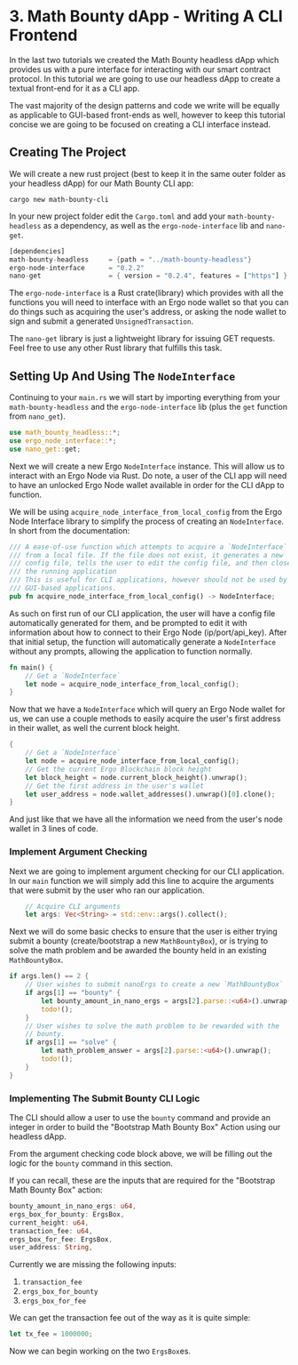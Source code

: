 # 3. Math Bounty dApp - Writing A CLI Frontend

In the last two tutorials we created the Math Bounty headless dApp which provides us with a pure interface for interacting with our smart contract protocol. In this tutorial we are going to use our headless dApp to create a textual front-end for it as a CLI app.

The vast majority of the design patterns and code we write will be equally as applicable to GUI-based front-ends as well, however to keep this tutorial concise we are going to be focused on creating a CLI interface instead.


## Creating The Project

We will create a new rust project (best to keep it in the same outer folder as your headless dApp) for our Math Bounty CLI app:

```
cargo new math-bounty-cli
```

In your new project folder edit the `Cargo.toml` and add your `math-bounty-headless` as a dependency, as well as the `ergo-node-interface` lib and `nano-get`.

```rust
[dependencies]
math-bounty-headless     = {path = "../math-bounty-headless"}
ergo-node-interface      = "0.2.2"
nano-get                 = { version = "0.2.4", features = ["https"] }
```

The `ergo-node-interface` is a Rust crate(library) which provides with all the functions you will need to interface with an Ergo node wallet so that you can do things such as acquiring the user's address, or asking the node wallet to sign and submit a generated `UnsignedTransaction`.

The `nano-get` library is just a lightweight library for issuing GET requests. Feel free to use any other Rust library that fulfills this task.


## Setting Up And Using The `NodeInterface`

Continuing to your `main.rs` we will start by importing everything from your `math-bounty-headless` and the `ergo-node-interface` lib (plus the `get` function from `nano_get`).

```rust
use math_bounty_headless::*;
use ergo_node_interface::*;
use nano_get::get;
```

Next we will create a new Ergo `NodeInterface` instance. This will allow us to interact with an Ergo Node via Rust. Do note, a user of the CLI app will need to have an unlocked Ergo Node wallet available in order for the CLI dApp to function.

We will be using `acquire_node_interface_from_local_config` from the Ergo Node Interface library to simplify the process of creating an `NodeInterface`. In short from the documentation:
```rust
/// A ease-of-use function which attempts to acquire a `NodeInterface`
/// from a local file. If the file does not exist, it generates a new
/// config file, tells the user to edit the config file, and then closes
/// the running application
/// This is useful for CLI applications, however should not be used by
/// GUI-based applications.
pub fn acquire_node_interface_from_local_config() -> NodeInterface;
```

As such on first run of our CLI application, the user will have a config file automatically generated for them, and be prompted to edit it with information about how to connect to their Ergo Node (ip/port/api_key). After that initial setup, the function will automatically generate a `NodeInterface` without any prompts, allowing the application to function normally.

```rust
fn main() {
    // Get a `NodeInterface`
    let node = acquire_node_interface_from_local_config();
}
```

Now that we have a `NodeInterface` which will query an Ergo Node wallet for us, we can use a couple methods to easily acquire the user's first address in their wallet, as well the current block height.

```rust
{
    // Get a `NodeInterface`
    let node = acquire_node_interface_from_local_config();
    // Get the current Ergo Blockchain block height
    let block_height = node.current_block_height().unwrap();
    // Get the first address in the user's wallet
    let user_address = node.wallet_addresses().unwrap()[0].clone();
}
```

And just like that we have all the information we need from the user's node wallet in 3 lines of code.


### Implement Argument Checking

Next we are going to implement argument checking for our CLI application. In our `main` function we will simply add this line to acquire the arguments that were submit by the user who ran our application.

```rust
    // Acquire CLI arguments
    let args: Vec<String> = std::env::args().collect();
```

Next we will do some basic checks to ensure that the user is either trying submit a bounty (create/bootstrap a new `MathBountyBox`), or is trying to solve the math problem and be awarded the bounty held in an existing `MathBountyBox`.

```rust
if args.len() == 2 {
    // User wishes to submit nanoErgs to create a new `MathBountyBox`
    if args[1] == "bounty" {
        let bounty_amount_in_nano_ergs = args[2].parse::<u64>().unwrap();
        todo!();
    }
    // User wishes to solve the math problem to be rewarded with the
    // bounty.
    if args[1] == "solve" {
        let math_problem_answer = args[2].parse::<u64>().unwrap();
        todo!();
    }
}
```

### Implementing The Submit Bounty CLI Logic

The CLI should allow a user to use the `bounty` command and provide an integer in order to build the "Bootstrap Math Bounty Box" Action using our headless dApp.

From the argument checking code block above, we will be filling out the logic for the `bounty` command in this section.

If you can recall, these are the inputs that are required for the "Bootstrap Math Bounty Box" action:

```rust
bounty_amount_in_nano_ergs: u64,
ergs_box_for_bounty: ErgsBox,
current_height: u64,
transaction_fee: u64,
ergs_box_for_fee: ErgsBox,
user_address: String,
```

Currently we are missing the following inputs:
1. `transaction_fee`
2. `ergs_box_for_bounty`
3. `ergs_box_for_fee`

We can get the transaction fee out of the way as it is quite simple:

```rust
let tx_fee = 1000000;
```

Now we can begin working on the two `ErgsBox`es.